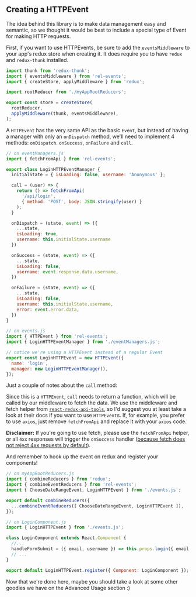 ## Creating a HTTPEvent

The idea behind this library is to make data management easy and semantic, so we thought it would be best to include a special type of Event for making HTTP requests.

First, if you want to use HTTPEvents, be sure to add the `eventsMiddleware` to your app's redux store when creating it. It does require you to have `redux` and `redux-thunk` installed.

```js
import thunk from 'redux-thunk';
import { eventsMiddleware } from 'rel-events';
import { createStore, applyMiddleware } from 'redux';

import rootReducer from './myAppRootReducers';

export const store = createStore(
  rootReducer,
  applyMiddleware(thunk, eventsMiddleware),
);
```

A `HTTPEvent` has the very same API as the basic `Event`, but instead of having a manager with only an `onDispatch` method, we'll need to implement 4 methods: `onDispatch`. `onSuccess`, `onFailure` and `call`.

```js
// on eventManagers.js
import { fetchFromApi } from 'rel-events';

export class LoginHTTPEventManager {
  initialState = { isLoading: false, username: 'Anonymous' };

  call = (user) => {
    return () => fetchFromApi(
      '/api/login',
      { method: 'POST', body: JSON.stringify(user) }
    );
  }

  onDispatch = (state, event) => ({
    ...state,
    isLoading: true,
    username: this.initialState.username
  })

  onSuccess = (state, event) => ({
    ...state,
    isLoading: false,
    username: event.response.data.username,
  })

  onFailure = (state, event) => ({
    ...state,
    isLoading: false,
    username: this.initialState.username,
    error: event.error.data,
  })
}

// on events.js
import { HTTPEvent } from 'rel-events';
import { LoginHTTPEventManager } from './eventManagers.js';

// notice we're using a HTTPEvent instead of a regular Event
export const LoginHTTPEvent = new HTTPEvent({
  name: 'login',
  manager: new LoginHTTPEventManager(),
});
```

Just a couple of notes about the `call` method:

Since this is a `HTTPEvent`, `call` needs to return a function, which will be called by our middleware to fetch the data. We use the middleware and fetch helper from [`react-redux-api-tools`](https://github.com/labcodes/react-redux-api-tools), so I'd suggest you at least take a look at their docs if you want to use `HTTPEvent`s. If, for example, you prefer to use `axios`, just remove `fetchFromApi` and replace it with your `axios` code.

**Disclaimer:** If you're going to use fetch, please use the `fetchFromApi` helper, or all `4xx` responses will trigger the `onSuccess` handler ([because fetch does not reject 4xx requests by default](https://www.tjvantoll.com/2015/09/13/fetch-and-errors/)).

And remember to hook up the event on redux and register your components!

```js
// on myAppRootReducers.js
import { combineReducers } from 'redux';
import { combineEventReducers } from 'rel-events';
import { ChooseDateRangeEvent, LoginHTTPEvent } from './events.js';

export default combineReducers({
  ...combineEventReducers([ ChooseDateRangeEvent, LoginHTTPEvent ]),
});

// on LoginComponent.js
import { LoginHTTPEvent } from './events.js';

class LoginComponent extends React.Component {
  //...
  handleFormSubmit = ({ email, username }) => this.props.login({ email, username });
  // ...
}

export default LoginHTTPEvent.register({ Component: LoginComponent });
```

Now that we're done here, maybe you should take a look at some other goodies we have on the Advanced Usage section :)
